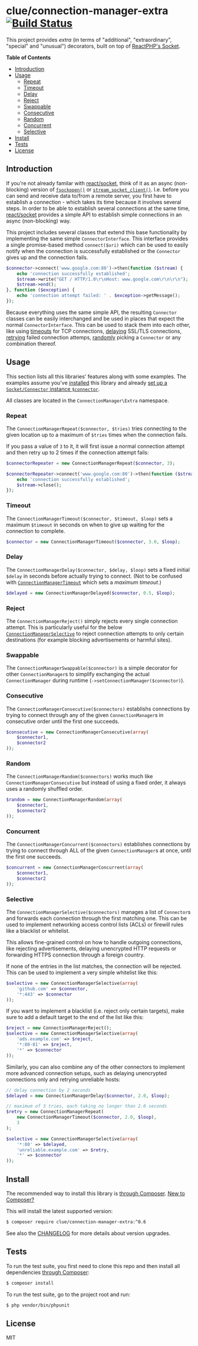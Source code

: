 # clue/connection-manager-extra [![Build Status](https://travis-ci.org/clue/php-connection-manager-extra.svg?branch=master)](https://travis-ci.org/clue/php-connection-manager-extra)

This project provides _extra_ (in terms of "additional", "extraordinary", "special" and "unusual") decorators,
built on top of [ReactPHP's Socket](https://github.com/reactphp/socket).

**Table of Contents**

* [Introduction](#introduction)
* [Usage](#usage)
  * [Repeat](#repeat)
  * [Timeout](#timeout)
  * [Delay](#delay)
  * [Reject](#reject)
  * [Swappable](#swappable)
  * [Consecutive](#consecutive)
  * [Random](#random)
  * [Concurrent](#concurrent)
  * [Selective](#selective)
* [Install](#install)
* [Tests](#tests)
* [License](#license)

## Introduction

If you're not already familar with [react/socket](https://github.com/reactphp/socket),
think of it as an async (non-blocking) version of [`fsockopen()`](http://php.net/manual/en/function.fsockopen.php)
or [`stream_socket_client()`](http://php.net/manual/en/function.stream-socket-client.php).
I.e. before you can send and receive data to/from a remote server, you first have to establish a connection - which
takes its time because it involves several steps.
In order to be able to establish several connections at the same time, [react/socket](https://github.com/reactphp/socket) provides a simple
API to establish simple connections in an async (non-blocking) way.

This project includes several classes that extend this base functionality by implementing the same simple `ConnectorInterface`.
This interface provides a single promise-based method `connect($uri)` which can be used to easily notify
when the connection is successfully established or the `Connector` gives up and the connection fails.

```php
$connector->connect('www.google.com:80')->then(function ($stream) {
    echo 'connection successfully established';
    $stream->write("GET / HTTP/1.0\r\nHost: www.google.com\r\n\r\n");
    $stream->end();
}, function ($exception) {
    echo 'connection attempt failed: ' . $exception->getMessage();
});

```

Because everything uses the same simple API, the resulting `Connector` classes can be easily interchanged
and be used in places that expect the normal `ConnectorInterface`. This can be used to stack them into each other,
like using [timeouts](#timeout) for TCP connections, [delaying](#delay) SSL/TLS connections,
[retrying](#repeat) failed connection attemps, [randomly](#random) picking a `Connector` or
any combination thereof.

## Usage

This section lists all this libraries' features along with some examples.
The examples assume you've [installed](#install) this library and
already [set up a `Socket/Connector` instance `$connector`](https://github.com/reactphp/socket#connector).

All classes are located in the `ConnectionManager\Extra` namespace.

### Repeat

The `ConnectionManagerRepeat($connector, $tries)` tries connecting to the given location up to a maximum
of `$tries` times when the connection fails.

If you pass a value of `3` to it, it will first issue a normal connection attempt
and then retry up to 2 times if the connection attempt fails:

```php
$connectorRepeater = new ConnectionManagerRepeat($connector, 3);

$connectorRepeater->connect('www.google.com:80')->then(function ($stream) {
    echo 'connection successfully established';
    $stream->close();
});
```

### Timeout

The `ConnectionManagerTimeout($connector, $timeout, $loop)` sets a maximum `$timeout` in seconds on when to give up
waiting for the connection to complete.

```php
$connector = new ConnectionManagerTimeout($connector, 3.0, $loop);
```

### Delay

The `ConnectionManagerDelay($connector, $delay, $loop)` sets a fixed initial `$delay` in seconds before actually
trying to connect. (Not to be confused with [`ConnectionManagerTimeout`](#timeout) which sets a _maximum timeout_.)

```php
$delayed = new ConnectionManagerDelayed($connector, 0.5, $loop);
```

### Reject

The `ConnectionManagerReject()` simply rejects every single connection attempt.
This is particularly useful for the below [`ConnectionManagerSelective`](#selective) to reject connection attempts
to only certain destinations (for example blocking advertisements or harmful sites).

### Swappable

The `ConnectionManagerSwappable($connector)` is a simple decorator for other `ConnectionManager`s to
simplify exchanging the actual `ConnectionManager` during runtime (`->setConnectionManager($connector)`).

### Consecutive

The `ConnectionManagerConsecutive($connectors)` establishs connections by trying to connect through
any of the given `ConnectionManager`s in consecutive order until the first one succeeds.

```php
$consecutive = new ConnectionManagerConsecutive(array(
    $connector1,
    $connector2
));
```

### Random

The `ConnectionManagerRandom($connectors)` works much like `ConnectionManagerConsecutive` but instead
of using a fixed order, it always uses a randomly shuffled order.

```php
$random = new ConnectionManagerRandom(array(
    $connector1,
    $connector2
));
```

### Concurrent

The `ConnectionManagerConcurrent($connectors)` establishes connections by trying to connect through
ALL of the given `ConnectionManager`s at once, until the first one succeeds.

```php
$concurrent = new ConnectionManagerConcurrent(array(
    $connector1,
    $connector2
));
```

### Selective

The `ConnectionManagerSelective($connectors)` manages a list of `Connector`s and
forwards each connection through the first matching one.
This can be used to implement networking access control lists (ACLs) or firewill
rules like a blacklist or whitelist.

This allows fine-grained control on how to handle outgoing connections, like
rejecting advertisements, delaying unencrypted HTTP requests or forwarding HTTPS
connection through a foreign country.

If none of the entries in the list matches, the connection will be rejected.
This can be used to implement a very simple whitelist like this: 

```php
$selective = new ConnectionManagerSelective(array(
    'github.com' => $connector,
    '*:443' => $connector
));
```

If you want to implement a blacklist (i.e. reject only certain targets), make
sure to add a default target to the end of the list like this:

```php
$reject = new ConnectionManagerReject();
$selective = new ConnectionManagerSelective(array(
    'ads.example.com' => $reject,
    '*:80-81' => $reject,
    '*' => $connector
));
```

Similarly, you can also combine any of the other connectors to implement more
advanced connection setups, such as delaying unencrypted connections only and
retrying unreliable hosts:

```php
// delay connection by 2 seconds
$delayed = new ConnectionManagerDelay($connector, 2.0, $loop);

// maximum of 3 tries, each taking no longer than 2.0 seconds
$retry = new ConnectionManagerRepeat(
    new ConnectionManagerTimeout($connector, 2.0, $loop),
    3
);

$selective = new ConnectionManagerSelective(array(
    '*:80' => $delayed,
    'unreliable.example.com' => $retry,
    '*' => $connector
));
```

## Install

The recommended way to install this library is [through Composer](http://getcomposer.org).
[New to Composer?](http://getcomposer.org/doc/00-intro.md)

This will install the latest supported version:

```bash
$ composer require clue/connection-manager-extra:^0.6
```

See also the [CHANGELOG](CHANGELOG.md) for more details about version upgrades.

## Tests

To run the test suite, you first need to clone this repo and then install all
dependencies [through Composer](http://getcomposer.org):

```bash
$ composer install
```

To run the test suite, go to the project root and run:

```bash
$ php vendor/bin/phpunit
```

## License

MIT
